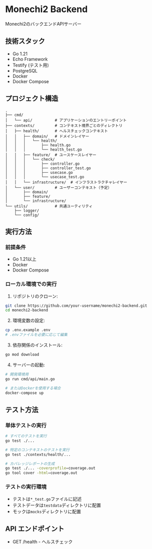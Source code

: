 # Monechi2 Backend

Monechi2のバックエンドAPIサーバー

## 技術スタック

- Go 1.21
- Echo Framework
- Testify (テスト用)
- PostgreSQL
- Docker
- Docker Compose

## プロジェクト構造

```
.
├── cmd/
│   └── api/          # アプリケーションのエントリーポイント
├── contexts/         # コンテキスト境界ごとのディレクトリ
│   ├── health/       # ヘルスチェックコンテキスト
│   │   ├── domain/   # ドメインレイヤー
│   │   │   └── health/
│   │   │       ├── health.go
│   │   │       └── health_test.go
│   │   ├── feature/  # ユースケースレイヤー
│   │   │   └── check/
│   │   │       ├── controller.go
│   │   │       ├── controller_test.go
│   │   │       ├── usecase.go
│   │   │       └── usecase_test.go
│   │   └── infrastructure/  # インフラストラクチャレイヤー
│   └── user/         # ユーザーコンテキスト（予定）
│       ├── domain/
│       ├── feature/
│       └── infrastructure/
└── utils/            # 共通ユーティリティ
    ├── logger/
    └── config/
```

## 実行方法

### 前提条件
- Go 1.21以上
- Docker
- Docker Compose

### ローカル環境での実行

1. リポジトリのクローン:
```bash
git clone https://github.com/your-username/monechi2-backend.git
cd monechi2-backend
```

2. 環境変数の設定:
```bash
cp .env.example .env
# .envファイルを必要に応じて編集
```

3. 依存関係のインストール:
```bash
go mod download
```

4. サーバーの起動:
```bash
# 開発環境用
go run cmd/api/main.go

# またはDockerを使用する場合
docker-compose up
```

## テスト方法

### 単体テストの実行
```bash
# すべてのテストを実行
go test ./...

# 特定のコンテキストのテストを実行
go test ./contexts/health/...

# カバレッジレポートの生成
go test ./... -coverprofile=coverage.out
go tool cover -html=coverage.out
```

### テストの実行環境
- テストは`*_test.go`ファイルに記述
- テストデータは`testdata`ディレクトリに配置
- モックは`mocks`ディレクトリに配置

## API エンドポイント

- GET /health - ヘルスチェック 